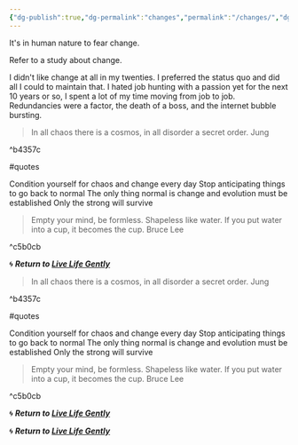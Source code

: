 ```yaml
---
{"dg-publish":true,"dg-permalink":"changes","permalink":"/changes/","dgHomeLink":true,"dgPassFrontmatter":false}
---
```



It's in human nature to fear change. 

Refer to a study about change.

I didn't like change at all in my twenties. I preferred the status quo and did all I could to maintain that. I hated job hunting with a passion yet for the next 10 years or so, I spent a lot of my time moving from job to job. Redundancies were a factor, the death of a boss, and the internet bubble bursting.


<div class="transclusion internal-embed is-loaded"><div class="markdown-embed">

<div class="markdown-embed-title">



</div>

>In all chaos there is a cosmos, in all disorder a secret order. Jung

^b4357c

#quotes 

Condition yourself for chaos and change every day
Stop anticipating things to go back to normal
The only thing normal is change and evolution must be established
Only the strong will survive

>Empty your mind, be formless. Shapeless like water. If you put water into a cup, it becomes the cup. Bruce Lee

^c5b0cb

🌀 ***Return to [Live Life Gently](https://livelifegently.co.uk/)***



</div></div>



<div class="transclusion internal-embed is-loaded"><div class="markdown-embed">

<div class="markdown-embed-title">



</div>

>In all chaos there is a cosmos, in all disorder a secret order. Jung

^b4357c

#quotes 

Condition yourself for chaos and change every day
Stop anticipating things to go back to normal
The only thing normal is change and evolution must be established
Only the strong will survive

>Empty your mind, be formless. Shapeless like water. If you put water into a cup, it becomes the cup. Bruce Lee

^c5b0cb

🌀 ***Return to [Live Life Gently](https://livelifegently.co.uk/)***



</div></div>


🌀 ***Return to [Live Life Gently](https://livelifegently.co.uk/)***